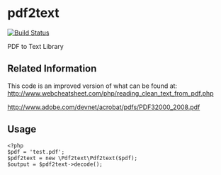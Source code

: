 # pdf2text
[![Build Status](https://travis-ci.org/cpierce/pdf2text.svg?branch=master)](https://travis-ci.org/cpierce/pdf2text)

PDF to Text Library

## Related Information
This code is an improved version of what can be found at:
http://www.webcheatsheet.com/php/reading_clean_text_from_pdf.php

http://www.adobe.com/devnet/acrobat/pdfs/PDF32000_2008.pdf

## Usage

```
<?php
$pdf = 'test.pdf';
$pdf2text = new \Pdf2text\Pdf2text($pdf);
$output = $pdf2text->decode();
```
